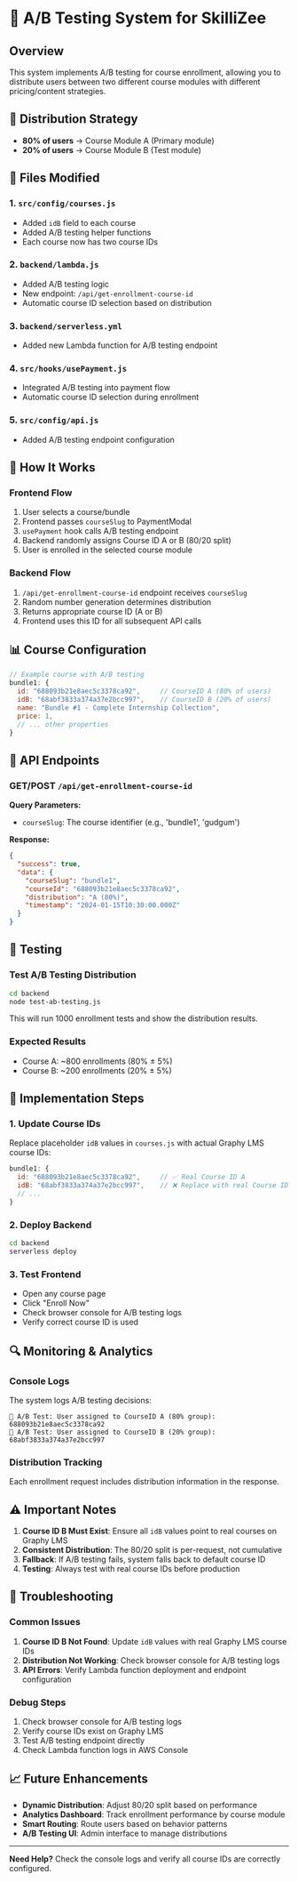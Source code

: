 # 🧪 A/B Testing System for SkilliZee

## Overview
This system implements A/B testing for course enrollment, allowing you to distribute users between two different course modules with different pricing/content strategies.

## 🎯 Distribution Strategy
- **80% of users** → Course Module A (Primary module)
- **20% of users** → Course Module B (Test module)

## 📁 Files Modified

### 1. `src/config/courses.js`
- Added `idB` field to each course
- Added A/B testing helper functions
- Each course now has two course IDs

### 2. `backend/lambda.js`
- Added A/B testing logic
- New endpoint: `/api/get-enrollment-course-id`
- Automatic course ID selection based on distribution

### 3. `backend/serverless.yml`
- Added new Lambda function for A/B testing endpoint

### 4. `src/hooks/usePayment.js`
- Integrated A/B testing into payment flow
- Automatic course ID selection during enrollment

### 5. `src/config/api.js`
- Added A/B testing endpoint configuration

## 🚀 How It Works

### Frontend Flow
1. User selects a course/bundle
2. Frontend passes `courseSlug` to PaymentModal
3. `usePayment` hook calls A/B testing endpoint
4. Backend randomly assigns Course ID A or B (80/20 split)
5. User is enrolled in the selected course module

### Backend Flow
1. `/api/get-enrollment-course-id` endpoint receives `courseSlug`
2. Random number generation determines distribution
3. Returns appropriate course ID (A or B)
4. Frontend uses this ID for all subsequent API calls

## 📊 Course Configuration

```javascript
// Example course with A/B testing
bundle1: {
  id: "688093b21e8aec5c3378ca92",     // CourseID A (80% of users)
  idB: "68abf3833a374a37e2bcc997",    // CourseID B (20% of users)
  name: "Bundle #1 - Complete Internship Collection",
  price: 1,
  // ... other properties
}
```

## 🔧 API Endpoints

### GET/POST `/api/get-enrollment-course-id`
**Query Parameters:**
- `courseSlug`: The course identifier (e.g., 'bundle1', 'gudgum')

**Response:**
```json
{
  "success": true,
  "data": {
    "courseSlug": "bundle1",
    "courseId": "688093b21e8aec5c3378ca92",
    "distribution": "A (80%)",
    "timestamp": "2024-01-15T10:30:00.000Z"
  }
}
```

## 🧪 Testing

### Test A/B Testing Distribution
```bash
cd backend
node test-ab-testing.js
```

This will run 1000 enrollment tests and show the distribution results.

### Expected Results
- Course A: ~800 enrollments (80% ± 5%)
- Course B: ~200 enrollments (20% ± 5%)

## 📝 Implementation Steps

### 1. Update Course IDs
Replace placeholder `idB` values in `courses.js` with actual Graphy LMS course IDs:

```javascript
bundle1: {
  id: "688093b21e8aec5c3378ca92",     // ✅ Real Course ID A
  idB: "68abf3833a374a37e2bcc997",    // ❌ Replace with real Course ID B
  // ...
}
```

### 2. Deploy Backend
```bash
cd backend
serverless deploy
```

### 3. Test Frontend
- Open any course page
- Click "Enroll Now"
- Check browser console for A/B testing logs
- Verify correct course ID is used

## 🔍 Monitoring & Analytics

### Console Logs
The system logs A/B testing decisions:
```
🎯 A/B Test: User assigned to CourseID A (80% group): 688093b21e8aec5c3378ca92
🎯 A/B Test: User assigned to CourseID B (20% group): 68abf3833a374a37e2bcc997
```

### Distribution Tracking
Each enrollment request includes distribution information in the response.

## ⚠️ Important Notes

1. **Course ID B Must Exist**: Ensure all `idB` values point to real courses on Graphy LMS
2. **Consistent Distribution**: The 80/20 split is per-request, not cumulative
3. **Fallback**: If A/B testing fails, system falls back to default course ID
4. **Testing**: Always test with real course IDs before production

## 🚨 Troubleshooting

### Common Issues
1. **Course ID B Not Found**: Update `idB` values with real Graphy LMS course IDs
2. **Distribution Not Working**: Check browser console for A/B testing logs
3. **API Errors**: Verify Lambda function deployment and endpoint configuration

### Debug Steps
1. Check browser console for A/B testing logs
2. Verify course IDs exist on Graphy LMS
3. Test A/B testing endpoint directly
4. Check Lambda function logs in AWS Console

## 📈 Future Enhancements

- **Dynamic Distribution**: Adjust 80/20 split based on performance
- **Analytics Dashboard**: Track enrollment performance by course module
- **Smart Routing**: Route users based on behavior patterns
- **A/B Testing UI**: Admin interface to manage distributions

---

**Need Help?** Check the console logs and verify all course IDs are correctly configured.

